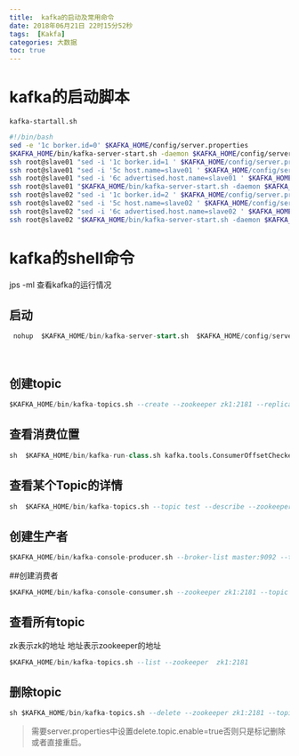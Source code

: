 ```yaml
---
title:  kafka的启动及常用命令
date: 2018年06月21日 22时15分52秒
tags:  [Kakfa]
categories: 大数据
toc: true
---
```

# kafka的启动脚本

 	kafka-startall.sh

```bash
#!/bin/bash
sed -e '1c borker.id=0' $KAFKA_HOME/config/server.properties
$KAFKA_HOME/bin/kafka-server-start.sh -daemon $KAFKA_HOME/config/server.properties
ssh root@slave01 "sed -i '1c borker.id=1 ' $KAFKA_HOME/config/server.properties"
ssh root@slave01 "sed -i '5c host.name=slave01 ' $KAFKA_HOME/config/server.properties"
ssh root@slave01 "sed -i '6c advertised.host.name=slave01 ' $KAFKA_HOME/config/server.properties"
ssh root@slave01 "$KAFKA_HOME/bin/kafka-server-start.sh -daemon $KAFKA_HOME/config/server.properties"
ssh root@slave02 "sed -i '1c borker.id=2 ' $KAFKA_HOME/config/server.properties"
ssh root@slave02 "sed -i '5c host.name=slave02 ' $KAFKA_HOME/config/server.properties"
ssh root@slave02 "sed -i '6c advertised.host.name=slave02 ' $KAFKA_HOME/config/server.properties"
ssh root@slave02 "$KAFKA_HOME/bin/kafka-server-start.sh -daemon $KAFKA_HOME/config/server.properties"
```
<!--more -->

# kafka的shell命令

jps -ml 查看kafka的运行情况



## 启动

```sql
 nohup  $KAFKA_HOME/bin/kafka-server-start.sh  $KAFKA_HOME/config/server.properties > /dev/null 2>&1 &
```


​    

## 创建topic

```sql
$KAFKA_HOME/bin/kafka-topics.sh --create --zookeeper zk1:2181 --replication-factor 2 --partitions 1 --topic shuaige
```

## 查看消费位置

  

```sql
sh  $KAFKA_HOME/bin/kafka-run-class.sh kafka.tools.ConsumerOffsetChecker --zookeeper zk1:2181 --group testGroup
```



## 查看某个Topic的详情

  

```sql
sh  $KAFKA_HOME/bin/kafka-topics.sh --topic test --describe --zookeeper zk1:2181
```



## 创建生产者

```sql
$KAFKA_HOME/bin/kafka-console-producer.sh --broker-list master:9092 --topic shuaige
```



##创建消费者
```sql
$KAFKA_HOME/bin/kafka-console-consumer.sh --zookeeper zk1:2181 --topic shuaige --from-beginning
```



## 查看所有topic  

zk表示zk的地址 地址表示zookeeper的地址

```sql
$KAFKA_HOME/bin/kafka-topics.sh --list --zookeeper  zk1:2181
```



## 删除topic

```sql
sh $KAFKA_HOME/bin/kafka-topics.sh --delete --zookeeper zk1:2181 --topic test
```

> 需要server.properties中设置delete.topic.enable=true否则只是标记删除或者直接重启。











